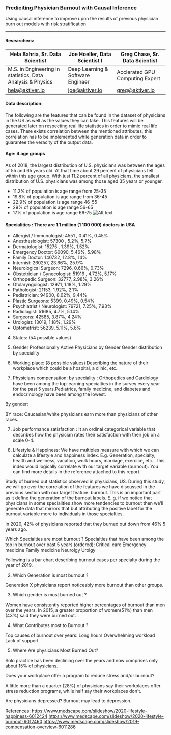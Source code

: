 ### Prediciting Physician Burnout with Causal Inference

Using causal inference to improve upon the results of previous physician burn out models with risk stratification

------------------------------------------------------------

#### Researchers:

| Hela Bahria, Sr. Data Scientist  | Joe Hoeller, Data Scientist I | Greg Chase, Sr. Data Scientist |
| ------------- | ------------- | ---------------- |
| M.S. in Engineering in statistics, Data Analysis & Physics  | Deep Learning & Software Engineer  | Acclerated GPU Computing Expert |
| hela@aktiver.io | joe@aktiver.io | greg@aktiver.io |


#### Data description:
The following are the features that can be found in the dataset of physicians in the US as well as the values they can take. This features will be generated later on respecting real life statistics in order to mimic real life cases. There exists correlation between the mentioned attributes, this correlation has to be implemented while generation data in order to guarantee the veracity of the output data.


#### Age: 4 age groups
As of 2018, the largest distribution of U.S. physicians was between the ages of 55 and 65 years old. At that time about 29 percent of physicians fell within this age group. With just 11.2 percent of all physicians, the smallest distribution of U.S. physicians was among those aged 35 years or younger.

 - 11.2% of population is age range from 25-35
 - 19.8% of population is age range from 36-45
 - 22.9% of population is age range 46-55
 - 29% of population is age range 56-65
 - 17% of population is age range 66-75
 ![Alt text](https://github.com/joehoeller/physician-burnout-prediction/blob/feature/stressors/misc/active_physicians_by_age.PNG )
 
 
#### Specialities : There are 1.1 million (1 100 000) doctors in USA
 - Allergist / Immunologist: 4551 , 0.41%, 0.45%
 - Anesthesiologist: 57300 , 5.2%, 5.7%
 - Dermatologist: 15275 , 1.39%, 1.52%
 - Emergency Doctor: 60090, 5.46%, 5.98%
 - Family Doctor: 140732, 12.8%, 14%
 - Internist: 260257,  23.66%, 25.9%
 - Neurological Surgeon: 7296, 0.66%, 0.73%
 - Obstetrician / Gynecologist: 51916 , 4.72%, 5.17% 
 - Orthopedic Surgeon: 32777, 2.98%, 3.26%
 - Otolaryngologist: 12971, 1.18%, 1.29%
 - Pathologist: 21153, 1.92%, 2.1%
 - Pediatrician: 94900, 8.62%, 9.44%
 - Plastic Surgeons: 5399, 0.49%, 0.54%
 - Psychiatrist / Neurologist: 79721, 7.25%, 7.93%
 - Radiologist: 51685, 4.7%, 5.14%
 - Surgeons: 42585, 3.87%, 4.24%
 - Urologist: 13019, 1.18%, 1.29%
 - Optometrist: 56239, 5.11%, 5.6%


4) States:  (54 possible values)


5) Gender 
Professionally Active Physicians by Gender
Gender distribution by speciality


6)   Working place: (8 possible values)
Describing the nature of their workplace which could be a hospital, a clinic, etc..

7)  Physicians compensation:
by speciality :
Orthopedics and Cardiology have been among the top-earning specialties
in the survey every year for the past 5 years.Pediatrics, family medicine, and diabetes and endocrinology have been among the lowest.



By gender:


BY race:
Caucasian/white physicians earn more than physicians of other races.



7)  Job performance satisfaction :
It an ordinal categorical variable that describes how the physician rates their satisfaction with their job on a scale 0-4.

8) Lifestyle & Happiness:
We have multiples measure with which we can calculate a lifestyle and happiness index.
E.g. Generation, specialty, health and wellness, vacation, work hours, marriage, exercice, etc..
This index would logically correlate with our target variable (burnout). You can find more details in the reference attached to this report.    







 
Study of burned out statistics observed in physicians, US.
During this study, we will go over the correlation of the features we have discussed in the previous section with our target feature: burnout. This is an important part as it define the generation of the burnout labels. 
E. g. if we notice that physicians in some specialities show more tendencies to burnout then we’ll generate data that mirrors that but attributing the positive label for the burnout variable more to individuals in those specialties. 

In 2020, 42% of physicians reported that they burned out down from 46% 5 years ago.

Which Specialties are most burnout ?
Specialties that have been among the top in burnout over past 5 years (ordered):
Critical care
Emergency medicine
Family medicine
Neurolgy
Urolgy

Following is a bar chart describing burnout cases per specialty during the year of 2019.












2. Which Generation is most burnout ?

  Generation X physicians report noticeably more burnout than other groups.
   
3. Which gender is most burned out ?

Women have consistently reported higher percentages of burnout than
men over the years.
In 2015, a greater proportion of women(51%) than men (43%) said they were burned out.




4. What Contributes most to Burnout ?

Top causes of burnout over years:
Long hours
Overwhelming workload
Lack of support

5. Where Are physicians Most Burned Out?

Solo practice has been declining over the years and now comprises only about 15% of physicians.









Does your workplace offer a program to reduce stress and/or burnout?

A little more than a quarter (28%) of physicians say their workplaces offer stress reduction programs, while half say their workplaces don't. 



Are physicians depressed?
Burnout may lead to depression.


References:
https://www.medscape.com/slideshow/2020-lifestyle-happiness-6012424
https://www.medscape.com/slideshow/2020-lifestyle-burnout-6012460
https://www.medscape.com/slideshow/2019-compensation-overview-6011286
